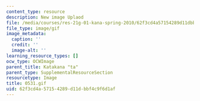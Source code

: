```yaml
---
content_type: resource
description: New image Uplaod
file: /media/courses/res-21g-01-kana-spring-2010/62f3cd4a57154289d11dbbf4c9f6d1af_0531.gif
file_type: image/gif
image_metadata:
  caption: ''
  credit: ''
  image-alt: ''
learning_resource_types: []
ocw_type: OCWImage
parent_title: Katakana "ta"
parent_type: SupplementalResourceSection
resourcetype: Image
title: 0531.gif
uid: 62f3cd4a-5715-4289-d11d-bbf4c9f6d1af
---
```

